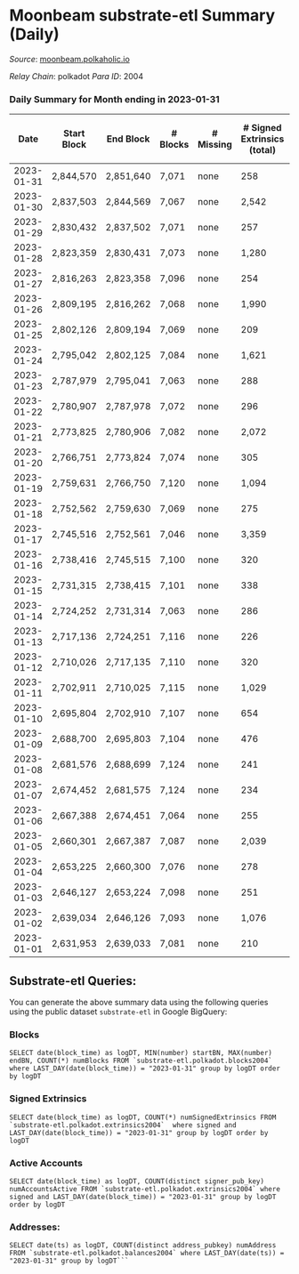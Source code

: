 # Moonbeam substrate-etl Summary (Daily)

_Source_: [moonbeam.polkaholic.io](https://moonbeam.polkaholic.io)

*Relay Chain*: polkadot
*Para ID*: 2004



### Daily Summary for Month ending in 2023-01-31


| Date | Start Block | End Block | # Blocks | # Missing | # Signed Extrinsics (total) | # Active Accounts | # Addresses with Balances | # Events | # Transfers | # XCM Transfers In | # XCM Transfers Out |
| ---- | ----------- | --------- | -------- | --------- | --------------------------- | ----------------- | ------------------------- | -------- | ----------- | ------------------ | ------------------- |
| 2023-01-31 | 2,844,570 | 2,851,640 | 7,071 | none  | 258 | 152 | 1,924,889 | 507,960 | 7,353 ($2,903,247) | 91 ($109,502) | 76 ($138,214) |
| 2023-01-30 | 2,837,503 | 2,844,569 | 7,067 | none  | 2,542 | 160 | 1,894,040 | 520,522 | 11,477 ($3,937,652) | 95 ($60,470.53) | 124 ($311,482) |
| 2023-01-29 | 2,830,432 | 2,837,502 | 7,071 | none  | 257 | 152 | 1,891,795 | 500,888 | 8,981 ($2,470,261) | 116 ($350,143) | 93 ($58,283.44) |
| 2023-01-28 | 2,823,359 | 2,830,431 | 7,073 | none  | 1,280 | 161 | 1,878,722 | 494,534 | 9,093 ($3,093,961) | 103 ($110,044) | 98 ($108,690) |
| 2023-01-27 | 2,816,263 | 2,823,358 | 7,096 | none  | 254 | 149 | 1,877,712 | 513,660 | 8,508 ($2,817,123) | 118 ($44,255.30) | 80 ($20,948.48) |
| 2023-01-26 | 2,809,195 | 2,816,262 | 7,068 | none  | 1,990 | 157 | 1,872,027 | 556,988 | 10,727 ($10,040,246) | 143 ($168,546) | 85 ($94,897.43) |
| 2023-01-25 | 2,802,126 | 2,809,194 | 7,069 | none  | 209 | 132 |  | 509,260 | 10,415 ($4,701,411) | 94 ($219,683) | 80 ($301,015) |
| 2023-01-24 | 2,795,042 | 2,802,125 | 7,084 | none  | 1,621 | 147 | 1,854,067 | 536,372 | 10,559 ($6,078,456) | 107 ($298,948) | 105 ($274,535) |
| 2023-01-23 | 2,787,979 | 2,795,041 | 7,063 | none  | 288 | 174 | 1,851,031 | 627,261 | 13,227 ($8,588,701) | 134 ($345,893) | 133 ($675,843) |
| 2023-01-22 | 2,780,907 | 2,787,978 | 7,072 | none  | 296 | 163 | 1,846,327 | 659,789 | 12,733 ($5,984,979) | 191 ($320,340) | 107 ($386,647) |
| 2023-01-21 | 2,773,825 | 2,780,906 | 7,082 | none  | 2,072 | 141 | 1,835,937 | 582,023 | 12,877 ($5,360,223) | 126 ($455,568) | 89 ($423,912) |
| 2023-01-20 | 2,766,751 | 2,773,824 | 7,074 | none  | 305 | 142 | 1,828,464 | 585,803 | 8,404 ($3,827,632) | 86 ($338,314) | 88 ($380,943) |
| 2023-01-19 | 2,759,631 | 2,766,750 | 7,120 | none  | 1,094 | 119 | 1,778,501 | 510,315 | 7,257 ($4,814,756) | 55 ($298,041) | 72 ($238,624) |
| 2023-01-18 | 2,752,562 | 2,759,630 | 7,069 | none  | 275 | 140 | 1,751,958 | 624,483 | 9,858 ($4,589,885) | 97 ($372,703) | 99 ($332,894) |
| 2023-01-17 | 2,745,516 | 2,752,561 | 7,046 | none  | 3,359 | 147 | 1,713,264 | 568,780 | 12,367 ($4,368,567) | 94 ($907,708) | 117 ($522,271) |
| 2023-01-16 | 2,738,416 | 2,745,515 | 7,100 | none  | 320 | 156 | 1,707,521 | 554,484 | 9,225 ($6,487,001) | 86 ($671,158) | 106 ($518,992) |
| 2023-01-15 | 2,731,315 | 2,738,415 | 7,101 | none  | 338 | 160 | 1,697,360 | 608,871 | 12,634 ($12,046,016) | 135 ($344,993) | 94 ($491,356) |
| 2023-01-14 | 2,724,252 | 2,731,314 | 7,063 | none  | 286 | 172 | 1,686,116 | 674,790 | 15,859 ($6,878,200) | 170 ($534,032) | 241 ($784,827) |
| 2023-01-13 | 2,717,136 | 2,724,251 | 7,116 | none  | 226 | 150 | 1,682,105 | 484,763 | 8,598 ($5,119,285) | 112 ($272,472) | 80 ($362,915) |
| 2023-01-12 | 2,710,026 | 2,717,135 | 7,110 | none  | 320 | 160 | 1,679,464 | 547,744 | 10,757 ($8,469,259) | 119 ($567,401) | 125 ($708,704) |
| 2023-01-11 | 2,702,911 | 2,710,025 | 7,115 | none  | 1,029 | 785 | 1,676,207 | 476,973 | 9,183 ($22,559,514) | 118 ($965,576) | 100 ($538,084) |
| 2023-01-10 | 2,695,804 | 2,702,910 | 7,107 | none  | 654 | 361 | 1,674,326 | 496,766 | 10,690 ($6,145,877) | 124 ($368,324) | 105 ($125,909) |
| 2023-01-09 | 2,688,700 | 2,695,803 | 7,104 | none  | 476 | 254 | 1,667,739 | 522,192 | 12,143 ($7,766,890) | 160 ($1,064,860) | 134 ($748,521) |
| 2023-01-08 | 2,681,576 | 2,688,699 | 7,124 | none  | 241 | 142 | 1,658,856 | 481,576 | 10,093 ($1,690,712) | 117 ($91,947.80) | 87 ($86,865.24) |
| 2023-01-07 | 2,674,452 | 2,681,575 | 7,124 | none  | 234 | 140 | 1,653,404 | 434,047 | 7,638 ($2,292,368) | 52 ($305,688) | 52 ($280,194) |
| 2023-01-06 | 2,667,388 | 2,674,451 | 7,064 | none  | 255 | 151 | 1,648,485 | 526,847 | 9,345 ($2,659,652) | 65 ($77,808.58) | 103 ($276,973) |
| 2023-01-05 | 2,660,301 | 2,667,387 | 7,087 | none  | 2,039 | 145 | 1,631,551 | 468,976 | 9,399 ($1,981,668) | 66 ($62,181.03) | 67 ($77,120.22) |
| 2023-01-04 | 2,653,225 | 2,660,300 | 7,076 | none  | 278 | 166 | 1,612,990 | 481,576 | 8,448 ($2,650,809) | 85 ($253,337) | 81 ($280,490) |
| 2023-01-03 | 2,646,127 | 2,653,224 | 7,098 | none  | 251 | 128 | 1,598,885 | 472,876 | 8,222 ($3,617,285) | 91 ($379,897) | 78 ($235,556) |
| 2023-01-02 | 2,639,034 | 2,646,126 | 7,093 | none  | 1,076 | 138 | 1,595,554 | 546,430 | 10,018 ($5,913,300) | 100 ($58,424.06) | 156 ($357,316) |
| 2023-01-01 | 2,631,953 | 2,639,033 | 7,081 | none  | 210 | 118 | 1,590,557 | 608,293 | 7,972 ($1,692,241) | 80 ($514,404) | 98 ($130,313) |

## Substrate-etl Queries:
You can generate the above summary data using the following queries using the public dataset `substrate-etl` in Google BigQuery:


### Blocks
```
SELECT date(block_time) as logDT, MIN(number) startBN, MAX(number) endBN, COUNT(*) numBlocks FROM `substrate-etl.polkadot.blocks2004`  where LAST_DAY(date(block_time)) = "2023-01-31" group by logDT order by logDT
```


### Signed Extrinsics
```
SELECT date(block_time) as logDT, COUNT(*) numSignedExtrinsics FROM `substrate-etl.polkadot.extrinsics2004`  where signed and LAST_DAY(date(block_time)) = "2023-01-31" group by logDT order by logDT
```


### Active Accounts
```
SELECT date(block_time) as logDT, COUNT(distinct signer_pub_key) numAccountsActive FROM `substrate-etl.polkadot.extrinsics2004` where signed and LAST_DAY(date(block_time)) = "2023-01-31" group by logDT order by logDT
```


### Addresses:
```
SELECT date(ts) as logDT, COUNT(distinct address_pubkey) numAddress FROM `substrate-etl.polkadot.balances2004` where LAST_DAY(date(ts)) = "2023-01-31" group by logDT```

